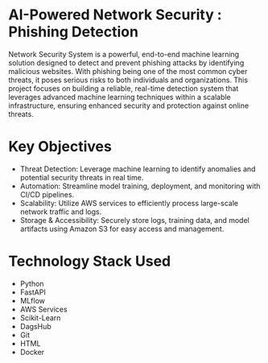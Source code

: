 # AI-Powered Network Security : Phishing Detection

Network Security System is a powerful, end-to-end machine learning solution designed to detect and prevent phishing attacks by identifying malicious websites. With phishing being one of the most common cyber threats, it poses serious risks to both individuals and organizations. This project focuses on building a reliable, real-time detection system that leverages advanced machine learning techniques within a scalable infrastructure, ensuring enhanced security and protection against online threats.

# Key Objectives 
- Threat Detection: Leverage machine learning to identify anomalies and potential security threats in real time.
- Automation: Streamline model training, deployment, and monitoring with CI/CD pipelines.
- Scalability: Utilize AWS services to efficiently process large-scale network traffic and logs.
- Storage & Accessibility: Securely store logs, training data, and model artifacts using Amazon S3 for easy access and management.

# Technology Stack Used
- Python
- FastAPI
- MLflow
- AWS Services
- Scikit-Learn
- DagsHub
- Git
- HTML
- Docker